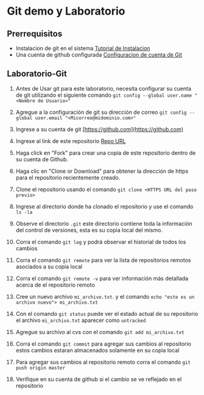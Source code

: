 # Git demo y Laboratorio
 
## Prerrequisitos
 
- Instalacion de git en el sistema [Tutorial de Instalacion](https://git-scm.com/book/es/v1/Empezando-Instalando-Git)
- Una cuenta de github configurada [Configuracion de cuenta de Git](https://github.com/join)
 
## Laboratorio-Git
 
1. Antes de Usar git para este laboratorio, necesita configurar su cuenta de git utilizando el siguiente comando `git config --global user.name "<Nombre de Usuario>"`
 
2. Agregue a la configuración de git su dirección de correo `git config --global user.email "<Micorreo@midominio.com>"`
3. Ingrese a su cuenta de git [https://github.com](https://github.com)
4. Ingrese al link de este repositorio [Repo URL](https://github.com/DouglasLopez/devops-foundations)
5. Haga click en "Fork" para crear una copia de este repositorio dentro de su cuenta de Github.
6. Haga clic en "Clone or Download" para obtener la dirección de https para el repositorio recientemente creado.
7. Clone el repositorio usando el comando `git clone <HTTPS URL del paso previo>`
8. Ingrese al directorio donde ha clonado el repositorio y use el comando `ls -la`
9. Observe el directorio `.git` este directorio contiene toda la información del control de versiones, esta es su copia local del mismo.
10. Corra el comando `git log` y podrá observar el historial de todos los cambios
11. Corra el comando `git remote` para ver la lista de repositorios remotos asociados a su copia local
12. Corra el comando `git remote -v` para ver información más detallada acerca de el repositorio remoto
13. Cree un nuevo archivo `mi_archivo.txt`. y el comando `echo "este es un archivo nuevo"> mi_archivo.txt`
14. Con el comando `git status` puede ver el estado actual de su repositorio el archivo `mi_archivo.txt` aparecer como `untracked`
15. Agregue su archivo al cvs con el comando `git add mi_archivo.txt`
16. Corra el comando `git commit` para agregar sus cambios al repositorio estos cambios estaran almacenados solamente en su copia local
17. Para agregar sus cambios al repositorio remoto corra el comando `git push origin master`
18. Verifique en su cuenta de github si el cambio se ve reflejado en el repositorio
 